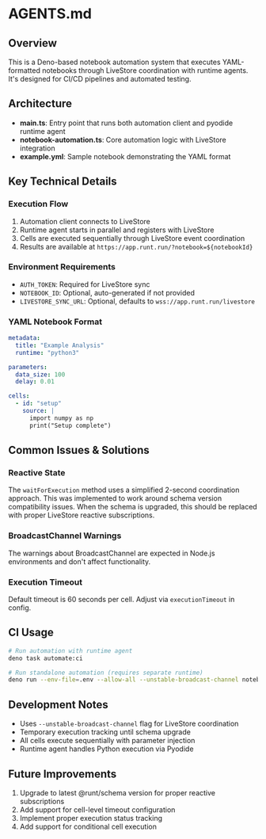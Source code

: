 # AGENTS.md

## Overview

This is a Deno-based notebook automation system that executes YAML-formatted
notebooks through LiveStore coordination with runtime agents. It's designed for
CI/CD pipelines and automated testing.

## Architecture

- **main.ts**: Entry point that runs both automation client and pyodide runtime
  agent
- **notebook-automation.ts**: Core automation logic with LiveStore integration
- **example.yml**: Sample notebook demonstrating the YAML format

## Key Technical Details

### Execution Flow

1. Automation client connects to LiveStore
2. Runtime agent starts in parallel and registers with LiveStore
3. Cells are executed sequentially through LiveStore event coordination
4. Results are available at `https://app.runt.run/?notebook=${notebookId}`

### Environment Requirements

- `AUTH_TOKEN`: Required for LiveStore sync
- `NOTEBOOK_ID`: Optional, auto-generated if not provided
- `LIVESTORE_SYNC_URL`: Optional, defaults to `wss://app.runt.run/livestore`

### YAML Notebook Format

```yaml
metadata:
  title: "Example Analysis"
  runtime: "python3"

parameters:
  data_size: 100
  delay: 0.01

cells:
  - id: "setup"
    source: |
      import numpy as np
      print("Setup complete")
```

## Common Issues & Solutions

### Reactive State

The `waitForExecution` method uses a simplified 2-second coordination approach.
This was implemented to work around schema version compatibility issues. When
the schema is upgraded, this should be replaced with proper LiveStore reactive
subscriptions.

### BroadcastChannel Warnings

The warnings about BroadcastChannel are expected in Node.js environments and
don't affect functionality.

### Execution Timeout

Default timeout is 60 seconds per cell. Adjust via `executionTimeout` in config.

## CI Usage

```bash
# Run automation with runtime agent
deno task automate:ci

# Run standalone automation (requires separate runtime)
deno run --env-file=.env --allow-all --unstable-broadcast-channel notebook-automation.ts example.yml
```

## Development Notes

- Uses `--unstable-broadcast-channel` flag for LiveStore coordination
- Temporary execution tracking until schema upgrade
- All cells execute sequentially with parameter injection
- Runtime agent handles Python execution via Pyodide

## Future Improvements

1. Upgrade to latest @runt/schema version for proper reactive subscriptions
2. Add support for cell-level timeout configuration
3. Implement proper execution status tracking
4. Add support for conditional cell execution
